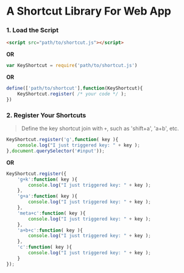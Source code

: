 # A Shortcut Library For Web App

### 1. Load the Script

```html
<script src="path/to/shortcut.js"></script>
```

__OR__

```javascript
var KeyShortcut = require('path/to/shortcut.js')
```

__OR__

```javascript
define(['path/to/shortcut'],function(KeyShortcut){
    KeyShortcut.register( /* your code */ );
})
```
### 2. Register Your Shortcuts

> Define the key shortcut join with `+`, such as 'shift+a', 'a+b', etc.

```javascript
KeyShortcut.register('g',function( key ){
    console.log("I just triggered key: " + key );
},document.querySelector('#input'));
```

__OR__

```javascript
KeyShortcut.register({
    'g+k':function( key ){
        console.log("I just triggered key: " + key );
    },
    'g+a':function( key ){
        console.log("I just triggered key: " + key );
    },
    'meta+c':function( key ){
        console.log("I just triggered key: " + key );
    },
    'a+b+c':function( key ){
        console.log("I just triggered key: " + key );
    },
    'c':function( key ){
        console.log("I just triggered key: " + key );
    }
});
```
